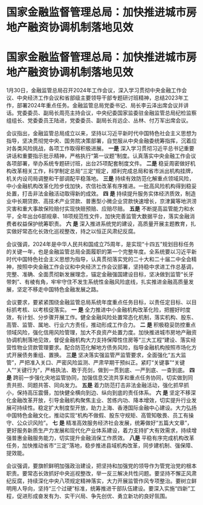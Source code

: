 # 国家金融监督管理总局：加快推进城市房地产融资协调机制落地见效

# 国家金融监督管理总局：加快推进城市房地产融资协调机制落地见效

1月30日，金融监管总局召开2024年工作会议，深入学习贯彻中央金融工作会议、中央经济工作会议和省部级主要领导干部专题研讨班精神，总结2023年工作，部署2024年重点任务。金融监管总局党委书记、局长李云泽出席会议并讲话。党委委员、副局长周亮主持会议，中央纪委国家监委驻金融监管总局纪检监察组组长、党委委员王陆进，党委委员、副局长肖远企、丛林、付万军出席会议。

会议指出，金融监管总局成立以来，坚持以习近平新时代中国特色社会主义思想为指导，坚决贯彻党中央、国务院决策部署，自觉服从中央金融委统筹指挥，沉着应对各类风险挑战，各项工作取得积极进展。
**一是**
深入学习贯彻习近平总书记重要讲话和重要指示批示精神，严格执行“第一议题”制度。认真落实中央金融工作会议各项部署，举办系统专题研讨班，出台25项配套制度文件。
**二是** 稳妥周密做好机构改革相关工作，科学制定总局“三定”规定，顺利完成总局和省市派出机构挂牌，机关内设司局调整和干部调配平稳落地。 **三是**
持续有效防范化解重点领域风险，中小金融机构改革化险步伐加快，农信社改革有序推进。一批高风险机构得到稳妥处置，打击非法金融活动取得新的成效。 **四**
**是**
持续提升服务实体经济质效，制造业中长期贷款、高技术产业贷款、普惠型小微企业贷款快速增长，京津冀等地洪涝灾害和重大事故保险赔付实现快赔预赔、应赔尽赔。
**五是** 不断提高监管能力和水平，全年出台6部规章、18项规范性文件，加快完善监管大数据平台，落实金融消费者权益保护统筹职责。 **六** **是**
深入推进系统党的建设，高质量开展主题教育，扎实做好常态化长效化巡视整改，持之以恒正风肃纪反腐。

会议强调，2024年是中华人民共和国成立75周年，是实现“十四五”规划目标任务的关键一年，也是金融监管总局全面履职的第一个完整年度。全系统要以习近平新时代中国特色社会主义思想为指导，认真贯彻落实党的二十大和二十届二中全会精神，按照中央金融工作会议和中央经济工作会议部署，坚持稳中求进工作总基调，完整、准确、全面贯彻新发展理念，锚定金融强国建设目标，坚决做到监管“长牙带刺”、有棱有角，牢牢守住不发生系统性金融风险底线，扎实推进金融高质量发展，坚定不移走中国特色金融发展之路。

会议要求，要紧紧围绕金融监管总局系统年度重点任务目标，以责任定目标、以目标抓考核、以考核促落实。 **一** **是**
全力推进中小金融机构改革化险，把握好时度效，有计划、分步骤开展工作。健全金融风险处置常态化机制，落实机构、股东、高管、监管、属地、行业六方责任，推动形成工作合力。
**二** **是**
积极稳妥防控重点领域风险，强化信用风险管理，加大不良资产处置力度。加快推进城市房地产融资协调机制落地见效，督促金融机构大力支持保障性住房等“三大工程”建设、落实经营性物业贷款管理要求。配合防范化解地方债务风险，指导金融机构按照市场化方式开展债务重组、置换。
**三是**
坚决落实强监管严监管要求，全面强化“五大监管”，严把准入关口、严密风险监测、严肃早期干预纠正。紧盯“关键事”“关键人”“关键行为”，严格执法、敢于亮剑，做到一贯到底、一严到底、一查到底。
**四是** 跨前一步强化央地监管协同，加强信息交流共享和重点任务协同，切实做到同责共担、同题共答、同向发力。 **五是**
着力防范打击非法金融活动，强化抓早抓小，保持高压震慑，加快健全横向到边、纵向到底的责任体系。 **六** **是**
坚定不移深化金融改革开放，引导金融机构聚焦主业、苦练内功、降本增效，切实提升行业发展可持续性。稳定扩大制度型开放，助力上海、香港国际金融中心建设。大力弘扬中国特色金融文化，推动实现“机构不做假、股东守规矩、高管知敬畏、员工有操守、公众识风险”。
**七** **是**
精准高效服务经济社会发展，统筹做好“五篇大文章”，更好服务新质生产力发展和现代化产业体系建设，着力支持扩大有效需求，持续增强普惠金融服务能力，切实提升金融消保工作质效。
**八是** 平稳有序完成机构改革任务，加快推动省市“三定”落地，稳步推进县域机构改革，同步建机制、强保障、提效能。

会议强调，要旗帜鲜明加强政治建设，把坚持和加强党的领导作为管党治党的根本职责。要常态长效抓好中央巡视整改，举一反三解决共性问题。要坚持不懈正风肃纪反腐，持续深化中央八项规定精神落实，大力开展监管作风专项整治。要树立鲜明用人导向，坚持“三个过硬”标准，统筹推进干部队伍建设。要深入实施“四新”工程，促进形成奋发有为、实干兴局、争先创优、勇立新功的良好氛围。

